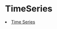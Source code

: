 # TimeSeries

<li class="masthead__menu-item">
          <a href= "https://nbviewer.org/github/JulioCesarMS/TimeSeries/blob/main/06_SARIMA_Model/Johnson%20and%20Johnson.ipynb">Time Series</a>
</li>
